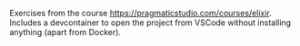 Exercises from the course https://pragmaticstudio.com/courses/elixir. Includes a devcontainer to open the project from VSCode without installing anything (apart from Docker).
